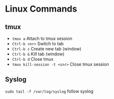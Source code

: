 # Linux Commands

## tmux

* `tmux a` Attach to tmux session
* `Ctrl-b <nr>` Switch to tab <nr>
* `Ctrl-b c` Create new tab (window)
* `Ctrl-b &` Kill tab (window)
* `Ctrl-b d` Close tmux
* `tmux kill-session -t <snr>` Close tmux session

## Syslog

`sudo tail -f /var/log/syslog` follow syslog
